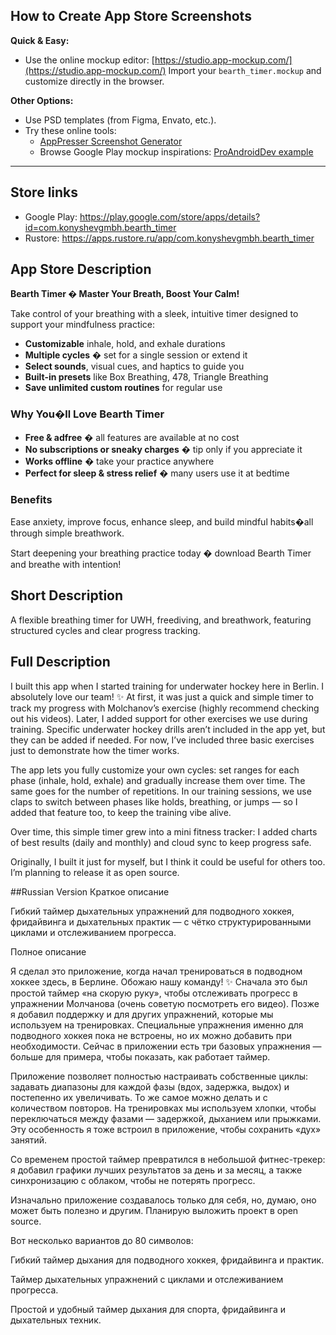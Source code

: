 ## How to Create App Store Screenshots

**Quick & Easy:**
- Use the online mockup editor:
  [https://studio.app-mockup.com/](https://studio.app-mockup.com/)
  Import your `bearth_timer.mockup` and customize directly in the browser.

**Other Options:**
- Use PSD templates (from Figma, Envato, etc.).
- Try these online tools:
  - [AppPresser Screenshot Generator](https://apppresser.com/app-store-screenshots/)
  - Browse Google Play mockup inspirations: [ProAndroidDev example](https://proandroiddev.com/how-i-made-beautiful-screenshots-for-google-play-developer-experience-61ce108fa6b4)

---
## Store links
- Google Play: https://play.google.com/store/apps/details?id=com.konyshevgmbh.bearth_timer
- Rustore: https://apps.rustore.ru/app/com.konyshevgmbh.bearth_timer

## App Store Description

**Bearth Timer � Master Your Breath, Boost Your Calm!**

Take control of your breathing with a sleek, intuitive timer designed to support your mindfulness practice:

- **Customizable** inhale, hold, and exhale durations
- **Multiple cycles** � set for a single session or extend it
- **Select sounds**, visual cues, and haptics to guide you
- **Built-in presets** like Box Breathing, 478, Triangle Breathing
- **Save unlimited custom routines** for regular use

### Why You�ll Love Bearth Timer

- **Free & adfree** � all features are available at no cost
- **No subscriptions or sneaky charges** � tip only if you appreciate it
- **Works offline** � take your practice anywhere
- **Perfect for sleep & stress relief** � many users use it at bedtime

### Benefits

Ease anxiety, improve focus, enhance sleep, and build mindful habits�all through simple breathwork.

Start deepening your breathing practice today � download Bearth Timer and breathe with intention! 




## Short Description
A flexible breathing timer for UWH, freediving, and breathwork, featuring structured cycles and clear progress tracking.
## Full Description
I built this app when I started training for underwater hockey here in Berlin. I absolutely love our team! ✨
At first, it was just a quick and simple timer to track my progress with Molchanov’s exercise (highly recommend checking out his videos). Later, I added support for other exercises we use during training. Specific underwater hockey drills aren’t included in the app yet, but they can be added if needed. For now, I’ve included three basic exercises just to demonstrate how the timer works.

The app lets you fully customize your own cycles: set ranges for each phase (inhale, hold, exhale) and gradually increase them over time. The same goes for the number of repetitions. In our training sessions, we use claps to switch between phases like holds, breathing, or jumps — so I added that feature too, to keep the training vibe alive.

Over time, this simple timer grew into a mini fitness tracker: I added charts of best results (daily and monthly) and cloud sync to keep progress safe.

Originally, I built it just for myself, but I think it could be useful for others too. I’m planning to release it as open source.


##Russian Version
Краткое описание

Гибкий таймер дыхательных упражнений для подводного хоккея, фридайвинга и дыхательных практик — с чётко структурированными циклами и отслеживанием прогресса.

Полное описание

Я сделал это приложение, когда начал тренироваться в подводном хоккее здесь, в Берлине. Обожаю нашу команду! ✨
Сначала это был простой таймер «на скорую руку», чтобы отслеживать прогресс в упражнении Молчанова (очень советую посмотреть его видео). Позже я добавил поддержку и для других упражнений, которые мы используем на тренировках. Специальные упражнения именно для подводного хоккея пока не встроены, но их можно добавить при необходимости. Сейчас в приложении есть три базовых упражнения — больше для примера, чтобы показать, как работает таймер.

Приложение позволяет полностью настраивать собственные циклы: задавать диапазоны для каждой фазы (вдох, задержка, выдох) и постепенно их увеличивать. То же самое можно делать и с количеством повторов. На тренировках мы используем хлопки, чтобы переключаться между фазами — задержкой, дыханием или прыжками. Эту особенность я тоже встроил в приложение, чтобы сохранить «дух» занятий.

Со временем простой таймер превратился в небольшой фитнес-трекер: я добавил графики лучших результатов за день и за месяц, а также синхронизацию с облаком, чтобы не потерять прогресс.

Изначально приложение создавалось только для себя, но, думаю, оно может быть полезно и другим. Планирую выложить проект в open source.


Вот несколько вариантов до 80 символов:

Гибкий таймер дыхания для подводного хоккея, фридайвинга и практик.  

Таймер дыхательных упражнений с циклами и отслеживанием прогресса. 

Простой и удобный таймер дыхания для спорта, фридайвинга и дыхательных техник.  
